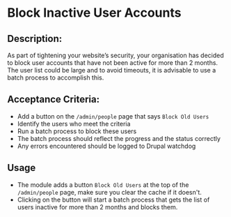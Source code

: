# Block Inactive User Accounts

## Description:

As part of tightening your website’s security, your organisation has decided to block user accounts that have not been active for more than 2 months. The user list could be large and to avoid timeouts, it is advisable to use a batch process to accomplish this.

## Acceptance Criteria:

- Add a button on the `/admin/people` page that says `Block Old Users`
- Identify the users who meet the criteria
- Run a batch process to block these users
- The batch process should reflect the progress and the status correctly
- Any errors encountered should be logged to Drupal watchdog

## Usage

- The module adds a button `Block Old Users` at the top of the `/admin/people` page, make sure you clear the cache if it doesn't.
- Clicking on the button will start a batch process that gets the list of users inactive for more than 2 months and blocks them.
